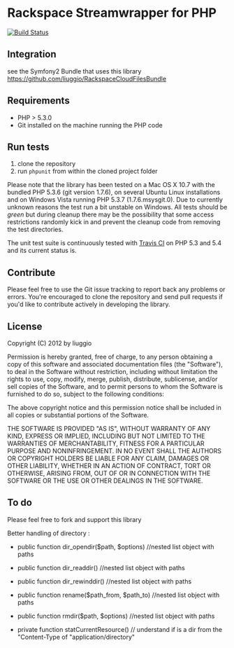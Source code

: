 Rackspace Streamwrapper for PHP
=========================


[![Build Status](https://secure.travis-ci.org/liuggio/RackspaceCloudFilesStreamWrapper.png)](http://travis-ci.org/liuggio/RackspaceCloudFilesStreamWrapper)


Integration
-----------

see the Symfony2 Bundle that uses this library  https://github.com/liuggio/RackspaceCloudFilesBundle


Requirements
------------

- PHP > 5.3.0
- Git installed on the machine running the PHP code

Run tests
---------

1. clone the repository
2. run `phpunit` from within the cloned project folder

Please note that the library has been tested on a Mac OS X 10.7 with the bundled PHP 5.3.6 (git version 1.7.6), on several Ubuntu Linux installations and on Windows Vista running PHP 5.3.7 (1.7.6.msysgit.0). Due to currently unknown reasons the test run a bit unstable on Windows. All tests should be *green* but during cleanup there may be the possibility that some access restrictions randomly kick in and prevent the cleanup code from removing the test directories. 

The unit test suite is continuously tested with [Travis CI](http://travis-ci.org/) on PHP 5.3 and 5.4 and its current status is.

Contribute
----------

Please feel free to use the Git issue tracking to report back any problems or errors. You're encouraged to clone the repository and send pull requests if you'd like to contribute actively in developing the library.

License
-------

Copyright (C) 2012 by liuggio

Permission is hereby granted, free of charge, to any person obtaining a copy of this software and associated documentation files (the "Software"), to deal in the Software without restriction, including without limitation the rights to use, copy, modify, merge, publish, distribute, sublicense, and/or sell copies of the Software, and to permit persons to whom the Software is furnished to do so, subject to the following conditions:

The above copyright notice and this permission notice shall be included in all copies or substantial portions of the Software.

THE SOFTWARE IS PROVIDED "AS IS", WITHOUT WARRANTY OF ANY KIND, EXPRESS OR IMPLIED, INCLUDING BUT NOT LIMITED TO THE WARRANTIES OF MERCHANTABILITY, FITNESS FOR A PARTICULAR PURPOSE AND NONINFRINGEMENT. IN NO EVENT SHALL THE AUTHORS OR COPYRIGHT HOLDERS BE LIABLE FOR ANY CLAIM, DAMAGES OR OTHER LIABILITY, WHETHER IN AN ACTION OF CONTRACT, TORT OR OTHERWISE, ARISING FROM, OUT OF OR IN CONNECTION WITH THE SOFTWARE OR THE USE OR OTHER DEALINGS IN THE SOFTWARE.


To do
-----

Please feel free to fork and support this library

Better handling of directory :

-   public function dir_opendir($path, $options) //nested list object with paths

-   public function dir_readdir()  //nested list object with paths

-   public function dir_rewinddir()  //nested list object with paths

-   public function rename($path_from, $path_to)  //nested list object with paths

-   public function rmdir($path, $options)  //nested list object with paths

-   private function statCurrentResource()  // understand if is a dir  from the "Content-Type of "application/directory"
